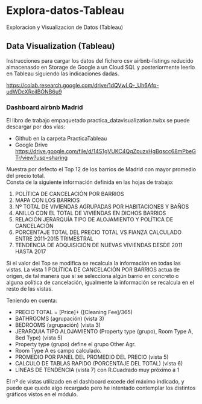 # Explora-datos-Tableau
Exploracion y Visualizacion de Datos (Tableau)

## Data Visualization (Tableau)

Instrucciones para cargar los datos del fichero csv airbnb-listings reducido almacenasdo en Storage de Google a un Cloud SQL y posteriormente leerlo en Tableau siguiendo las indicaciones dadas.

https://colab.research.google.com/drive/1dQVwLQ-_Uh6Afp-udWDcXRoilBONB6u9


### Dashboard airbnb Madrid

El libro de trabajo empaquetado practica_datavisualization.twbx se puede descargar por dos vías:

- Github en la carpeta PracticaTableau
- Google Drive
https://drive.google.com/file/d/14S1gVUKC4QgZpuzxHgBqscc68mPbeGTr/view?usp=sharing

Muestra por defecto el Top 12 de los barrios de Madrid con mayor promedio del precio total.  
Consta de la siguiente información definida en las hojas de trabajo:

1. POLÍTICA DE CANCELACIÓN POR BARRIOS
2. MAPA CON LOS BARRIOS 
3. Nº TOTAL DE VIVIENDAS AGRUPADAS POR HABITACIONES Y BAÑOS
4. ANILLO CON EL TOTAL DE VIVIENDAS EN DICHOS BARRIOS
5. RELACIÓN JERARQUÍA TIPO DE ALOJAMIENTO Y POLÍTICA DE CANCELACIÓN
6. PORCENTAJE TOTAL DEL PRECIO TOTAL VS FIANZA CALCULADO ENTRE 2011-2015 TRIMESTRAL
7. TENDENCIA DE ADQUISICIÓN DE NUEVAS VIVIENDAS DESDE 2011 HASTA 2017

Si el valor del Top se modifica se recalcula la información en todas las vistas.
La vista 1 POLÍTICA DE CANCELACIÓN POR BARRIOS actua de origen, de tal manera que si se selecciona algún barrio en concreto o alguna política de cancelación, igualmente la información se recalcula en el resto de las vistas.

Teniendo en cuenta:

- PRECIO TOTAL = [Price]+ ([Cleaning Fee]/365) 
- BATHROOMS (agrupación)  (vista 3)
- BEDROOMS (agrupación)  (vista 3)
- JERARQUIA TIPO ALOJAMIENTO (Property type (grupo), Room Type A, Bed Type)  (vista 5)
- Property type (grupo) define el grupo Other Agr.   
- Room Type A es campo calculado.
- PROMEDIO POR PANEL DEL PROMEDIO DEL PRECIO (vista 5)
- CALCULO DE TABLAS RAPIDO (PORCENTAJE DEL TOTAL) (vista 6)
- LÍNEAS DE TENDENCIA (vista 7) con R.Cuadrado muy próximo a 1

El nº de vistas utilizado en el dashboard excede del máximo indicado, y puede que quede algo recargado pero he intentado contemplar los distintos gráficos vistos en el módulo.





